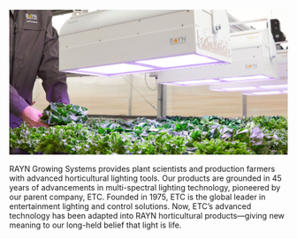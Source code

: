![RAYN banner](/profile/rayn_banner.jpg)

RAYN Growing Systems provides plant scientists and production farmers with advanced horticultural lighting tools. Our products are grounded in 45 years of advancements in multi-spectral lighting technology, pioneered by our parent company, ETC. Founded in 1975, ETC is the global leader in entertainment lighting and control solutions. Now, ETC’s advanced technology has been adapted into RAYN horticultural products—giving new meaning to our long-held belief that light is life.
